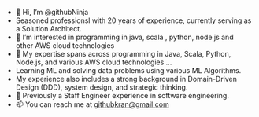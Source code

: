 - 👋 Hi, I’m @githubNinja
- Seasoned professionsl with 20 years of experience, currently serving as a Solution Architect.
- 👀 I’m interested in programming in java, scala , python, node js and other AWS cloud technologies
- 💞️ My expertise spans across programming in Java, Scala, Python, Node.js, and various AWS cloud technologies ...
- Learning ML and solving data problems using various ML Algorithms.
- My experience also includes a strong background in Domain-Driven Design (DDD), system design, and strategic thinking.
- 🌱 Previously a Staff Engineer experience in software engineering.
- 📫 You can reach me at githubkran@gmail.com

<!---
githubNinja/githubNinja is a ✨ special ✨ repository because its `README.md` (this file) appears on your GitHub profile.
You can click the Preview link to take a look at your changes.
--->
